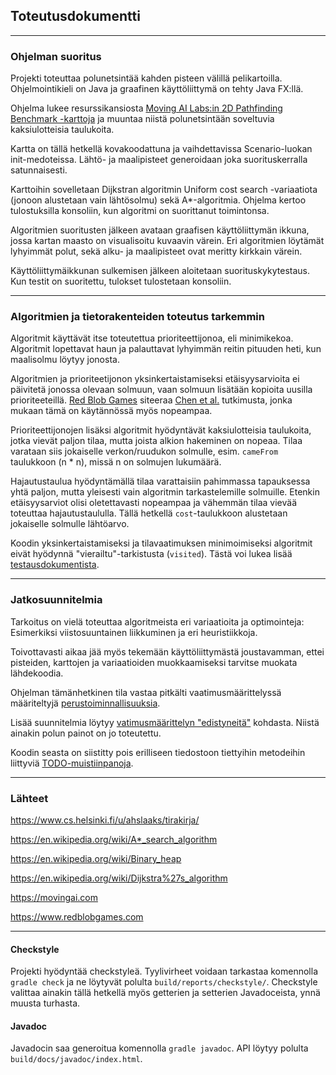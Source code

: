 ## Toteutusdokumentti

---

### Ohjelman suoritus

Projekti toteuttaa polunetsintää kahden pisteen välillä pelikartoilla. Ohjelmointikieli on Java ja graafinen käyttöliittymä on tehty Java FX:llä.

Ohjelma lukee resurssikansiosta [Moving AI Labs:in 2D Pathfinding Benchmark -karttoja](https://movingai.com/benchmarks/grids.html) ja muuntaa niistä polunetsintään soveltuvia kaksiulotteisia taulukoita.

Kartta on tällä hetkellä kovakoodattuna ja vaihdettavissa Scenario-luokan init-medoteissa. Lähtö- ja maalipisteet generoidaan joka suorituskerralla satunnaisesti.

Karttoihin sovelletaan Dijkstran algoritmin Uniform cost search -variaatiota (jonoon alustetaan vain lähtösolmu) sekä A*-algoritmia. Ohjelma kertoo tulostuksilla konsoliin, kun algoritmi on suorittanut toimintonsa.

Algoritmien suoritusten jälkeen avataan graafisen käyttöliittymän ikkuna, jossa kartan maasto on visualisoitu kuvaavin värein. Eri algoritmien löytämät lyhyimmät polut, sekä alku- ja maalipisteet ovat meritty kirkkain värein.

Käyttöliittymäikkunan sulkemisen jälkeen aloitetaan suorituskykytestaus. Kun testit on suoritettu, tulokset tulostetaan konsoliin.

---

### Algoritmien ja tietorakenteiden toteutus tarkemmin

Algoritmit käyttävät itse toteutettua prioriteettijonoa, eli minimikekoa. Algoritmit lopettavat haun ja palauttavat lyhyimmän reitin pituuden heti, kun maalisolmu löytyy jonosta.

Algoritmien ja prioriteetijonon yksinkertaistamiseksi etäisyysarvioita ei päivitetä jonossa olevaan solmuun, vaan solmuun lisätään kopioita uusilla prioriteeteillä. [Red Blob Games](https://www.redblobgames.com/pathfinding/a-star/implementation.html#algorithm) siteeraa [Chen et al.](https://www3.cs.stonybrook.edu/~rezaul/papers/TR-07-54.pdf) tutkimusta, jonka mukaan tämä on käytännössä myös nopeampaa.

Prioriteettijonojen lisäksi algoritmit hyödyntävät kaksiulotteisia taulukoita, jotka vievät paljon tilaa, mutta joista alkion hakeminen on nopeaa. Tilaa varataan siis jokaiselle verkon/ruudukon solmulle, esim. <code>cameFrom</code> taulukkoon (n * n), missä n on solmujen lukumäärä.

Hajautustaulua hyödyntämällä tilaa varattaisiin pahimmassa tapauksessa yhtä paljon, mutta yleisesti vain algoritmin tarkastelemille solmuille. Etenkin etäisyysarviot olisi oletettavasti nopeampaa ja vähemmän tilaa vievää toteuttaa hajautustaululla. Tällä hetkellä <code>cost</code>-taulukkoon alustetaan jokaiselle solmulle lähtöarvo.

Koodin yksinkertaistamiseksi ja tilavaatimuksen minimoimiseksi algoritmit eivät hyödynnä "vierailtu"-tarkistusta (<code>visited</code>). Tästä voi lukea lisää [testausdokumentista](https://github.com/magael/aastaar/blob/master/documentation/testaus.md).

---

### Jatkosuunnitelmia

Tarkoitus on vielä toteuttaa algoritmeista eri variaatioita ja optimointeja: Esimerkiksi viistosuuntainen liikkuminen ja eri heuristiikkoja.

Toivottavasti aikaa jää myös tekemään käyttöliittymästä joustavamman, ettei pisteiden, karttojen ja variaatioiden muokkaamiseksi tarvitse muokata lähdekoodia.

Ohjelman tämänhetkinen tila vastaa pitkälti vaatimusmäärittelyssä määriteltyjä [perustoiminnallisuuksia](https://github.com/magael/aastaar/blob/master/documentation/maarittely.md#perustoiminnallisuuksia).

Lisää suunnitelmia löytyy [vatimusmäärittelyn "edistyneitä"](https://github.com/magael/aastaar/blob/master/documentation/maarittely.md#edistyneit%C3%A4--jatkokehityksen-toiminnallisuuksia) kohdasta. Niistä ainakin polun painot on jo toteutettu.

Koodin seasta on siistitty pois erilliseen tiedostoon tiettyihin metodeihin liittyviä [TODO-muistiinpanoja](https://github.com/magael/aastaar/blob/master/documentation/todo.md).

---

### Lähteet

https://www.cs.helsinki.fi/u/ahslaaks/tirakirja/

https://en.wikipedia.org/wiki/A*_search_algorithm

https://en.wikipedia.org/wiki/Binary_heap

https://en.wikipedia.org/wiki/Dijkstra%27s_algorithm

https://movingai.com

https://www.redblobgames.com

---

#### Checkstyle

Projekti hyödyntää checkstyleä. Tyylivirheet voidaan tarkastaa komennolla <code>gradle check</code> ja ne löytyvät polulta <code>build/reports/checkstyle/</code>. Checkstyle valittaa ainakin tällä hetkellä myös getterien ja setterien Javadoceista, ynnä muusta turhasta.

#### Javadoc

Javadocin saa generoitua komennolla <code>gradle javadoc</code>. API löytyy polulta <code>build/docs/javadoc/index.html</code>.